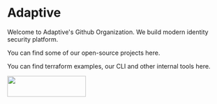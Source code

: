 # Adaptive

Welcome to Adaptive's Github Organization. We build modern identity security platform.

You can find some of our open-source projects here.

You can find terraform examples, our CLI and other internal tools here.

 <img  src="https://us-west-public.sfo3.cdn.digitaloceanspaces.com/adaptive/adaptive-logo.svg" data-canonical-src="https://us-west-public.sfo3.cdn.digitaloceanspaces.com/adaptive/adaptive-logo.svg" width="180" height="48" />
